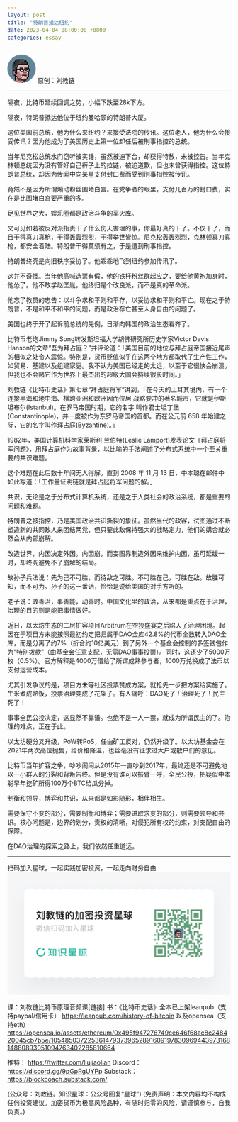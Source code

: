 ```yaml
---
layout: post
title: "特朗普抵达纽约"
date: 2023-04-04 08:00:00 +0800
categories: essay
---
```


![](/images/ordinal-1835811752116542.png)
原创：刘教链

* * *

隔夜，比特币延续回调之势，小幅下跌至28k下方。

隔夜，特朗普抵达他位于纽约曼哈顿的特朗普大厦。

这位美国前总统，他为什么来纽约？来接受法院的传讯。这位老人，他为什么会接受传讯？因为他成为了美国历史上第一位卸任后被刑事指控的总统。

当年尼克松总统水门窃听被实锤，虽然被迫下台，却获得特赦，未被控告。当年克林顿总统因为没有管好自己裤子上的拉链，被迫道歉，但也未曾获得指控。这位特朗普总统，却因为传闻中向某星支付封口费而受到刑事指控被传讯。

竟然不是因为所谓煽动粉丝围堵白宫。在党争者的眼里，支付几百万的封口费，实在是比围堵白宫要严重的多。

足见世界之大，娱乐圈都是政治斗争的军火库。

又可见如若被反对派指责干了什么伤天害理的事，你最好真的干了。不仅干了，而且干得真刀真枪，干得轰轰烈烈，干得举世皆惊。尼克松轰轰烈烈，克林顿真刀真枪，都安全着陆。特朗普干得莫须有之，于是遭到刑事指控。

特朗普终究是向旧秩序妥协了。他乖乖地飞到纽约参加传讯了。

这并不奇怪。当年他高喊选票有假，他的铁杆粉丝群起应之，要给他黄袍加身时，他怂了。他不敢学赵匡胤。他终归是个改良派，而不是真的革命派。

他忘了教员的忠告：以斗争求和平则和平存，以妥协求和平则和平亡。现在之于特朗普，不是和平不和平的问题，而是政治存亡甚至人身自由的问题了。

美国也终于开了起诉前总统的先例，日渐向韩国的政治生态看齐了。

比特币老炮Jimmy Song转发斯坦福大学胡佛研究所历史学家Victor Davis Hanson的文章“吾为拜占庭？”并评论道：「美国目前的地位与拜占庭帝国接近尾声的相似之处令人震惊。特别是，货币贬值似乎在这两个地方都取代了生产性工作，如贸易、基建以及组建家庭。我不认为美国已经走的太远，以至于它很快会崩溃。但我也不会赌它作为世界上最杰出的超级大国会持续很长时间。」

刘教链《比特币史话》第七章“拜占庭将军”讲到，「在今天的土耳其境内，有一个连接黑海和地中海、横跨亚洲和欧洲因而位居 战略要冲的著名城市，它就是伊斯坦布尔(Istanbul)。在罗马帝国时期，它的名字 叫作君士坦丁堡(Constantinople)，并一度被作为东罗马帝国的首都。而在公元前 658 年始建之际，它的名字叫作拜占庭(Byzantine)。」

1982年，美国计算机科学家莱斯利·兰伯特(Leslie Lamport)发表论文《拜占庭将军问题》，用拜占庭作为故事背景，以比喻的手法阐述了分布式系统中一个至关重要的共识难题。

这个难题在此后数十年间无人得解。直到 2008 年 11 月 13 日，中本聪在邮件中如此写道：「工作量证明链就是拜占庭将军问题的解。」

共识，无论是之于分布式计算机系统，还是之于人类社会的政治系统，都是重要的问题和难题。

特朗普之被指控，乃是美国政治共识撕裂的象征。虽然当代的政客，试图通过不断塑造新的共同敌人来团结两党，但只要此敌保持强大的战略定力，他们的媾合就必然会从内部崩解。

改造世界，内因决定外因。内因崩，而妄图靠制造外因来维护内因，虽可延缓一时，却终究避免不了崩解的结局。

故孙子兵法说：先为己不可胜，而待敌之可胜。不可胜在己，可胜在敌。故胜可知，而不可为。孙子的这一番话，恰恰是说给美国的对手方听的。

老子说：政善治，事善能，动善时。中国文化里的政治，从来都是重点在于治理，治理的目的则是能把事情做好。

近日，以太坊生态的二层扩容项目Arbitrum在空投盛宴之后陷入了治理困境。起因在于项目方未能按照最初约定把归属于DAO金库42.8%的代币全数转入DAO金库，而是分离了约7%（折合约10亿美元）到了另外一个基金会控制的多签钱包作为“特别拨款”（由基金会任意支配，无需DAO事事投票）。同时，这还少了5000万枚（0.5%）。官方解释是4000万借给了所谓成熟参与者，1000万兑换成了法币以支付运营成本。

尤其引发争议的是，项目方未等社区投票赞成方案，就抢先一步把方案给实施了。生米煮成熟饭，投票治理变成了花架子。有人痛呼：DAO死了！治理死了！民主死了！

事事全民公投决定，这显然不靠谱。也绝不是一人一票，就成为所谓民主的了。治理的难点，正在于此。

以太坊硬分叉升级，PoW转PoS，任由矿工反对，仍然升级了。以太坊基金会在2021年两次高位抛售，给价格降温，也丝毫没有征求过大户或散户们的意见。

比特币当年扩容之争，吵吵闹闹从2015年一直吵到2017年，最终还是不可避免地以一小群人的分裂和背叛告终。但是没有谁可以振臂一呼，全民公投，把疑似中本聪早年挖矿所得100万个BTC给瓜分掉。

制衡和领导，博弈和共识，从来都是如影随形，相伴相生。

需要保守不变的部分，需要制衡和博弈；需要进取求变的部分，则需要领导和共识。核心问题是，边界的划分，责权的清晰，对侵犯所有权的约束，对支配自由的保障。

在DAO治理的探索之路上，我们依然任重道远。


* * *
扫码加入星球，一起实践加密投资，一起走向财务自由
![](/images/xq-poster-new.png)

课：刘教链比特币原理音频课[链接]
书：《比特币史话》全本已上架leanpub（支持paypal/信用卡）  https://leanpub.com/history-of-bitcoin
    以及opensea（支持eth）  https://opensea.io/assets/ethereum/0x495f947276749ce646f68ac8c248420045cb7b5e/105485037225361479373965289160919783096944397316814880893051094763402285810664 

推特： https://twitter.com/liujiaolian
Discord： https://discord.gg/9pGpRgUYPp 
Substack： https://blockcoach.substack.com/

(公众号：刘教链。知识星球：公众号回复“星球”)
(免责声明：本文内容均不构成任何投资建议。加密货币为极高风险品种，有随时归零的风险，请谨慎参与，自我负责。)


